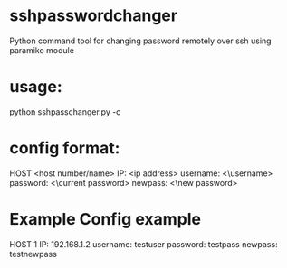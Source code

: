 sshpasswordchanger
==================

Python command tool for changing password remotely over ssh using paramiko module

usage:
======

python sshpasschanger.py -c <config filename>

config format:
==============

HOST \<host number/name\>
IP: \<ip address\>
username: <\username\>
password: <\current password\>
newpass: <\new password\>

# Example Config example
HOST 1
IP: 192.168.1.2
username: testuser
password: testpass
newpass: testnewpass
